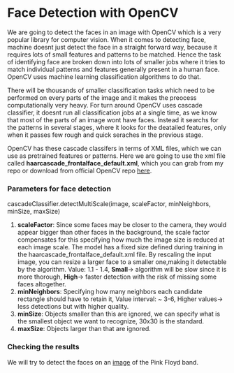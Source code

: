 # Face Detection with OpenCV

We are going to detect the faces in an image with OpenCV which is a very popular library for computer vision. When it comes to detecting face, machine doesnt just
detect the face in a straight forward way, because it requires lots of small features and patterns to be matched. Hence the task of identifying face are broken down
into lots of smaller jobs where it tries to match individual patterns and features generally present in a human face. OpenCV uses machine learning classification
algorithms to do that.  

There will be thousands of smaller classification tasks which need to be performed on every parts of the image and it makes the preocess computationally very heavy.
For turn around OpenCV uses cascade classifier, it doesnt run all classification jobs at a single time, as we know that most of the parts of an image wont have faces.
Instead it searchs for the patterns in several stages, where it looks for the deatailed features, only when it passes few rough and quick seraches in the previous
stage.  

OpenCV has these cascade classifers in terms of XML files, which we can use as pretrained features or patterns. Here we are going to use the xml file called 
**haarcascade_frontalface_default.xml**, which you can grab from my repo or download from official OpenCV repo [here](https://github.com/opencv/opencv/tree/master/data/haarcascades).


### Parameters for face detection
cascadeClassifier.detectMultiScale(image, scaleFactor, minNeighbors, minSize, maxSize)  

1. **scaleFactor**: Since some faces may be closer to the camera, they would appear bigger than other faces in the background, the scale factor compensates for this
specifying how much the image size is reduced at each image scale. The model has a fixed size defined during training in the haarcascade_frontalface_default.xml file.
By rescaling the input image, you can resize a larger face to a smaller one,making it detectable by the algorithm. Value: 1.1 - 1.4, **Small**-> algorithm will be
slow since it is more thorough, **High**-> faster detection with the risk of missing some faces altogether.  
2. **minNeighbors**: Specifying how many neighbors each candidate rectangle should have to retain it, Value interval: ~ 3-6, Higher values-> less detections but with
higher quality.  
3. **minSize**: Objects smaller than this are ignored,	we can specify what is the smallest object we want to recognize, 30x30 is the standard.  
4. **maxSize**: Objects larger than that are ignored.

### Checking the results
We will try to detect the faces on an [image](https://www.needsomefun.net/best-pink-floyd-photos/) of the Pink Floyd band.
